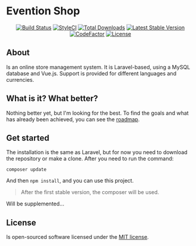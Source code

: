 # Evention Shop

<p align="center">
<a href="https://travis-ci.org/eVentionSoftware/shop"><img src="https://api.travis-ci.org/eVentionSoftware/shop.svg?branch=develop" alt="Build Status"></a>
<a href="https://github.styleci.io/repos/137532862"><img src="https://github.styleci.io/repos/137532862/shield?branch=develop" alt="StyleCI"></a>
<a href="https://packagist.org/packages/eventionsoftware/shop"><img src="https://poser.pugx.org/eventionsoftware/shop/d/total.svg" alt="Total Downloads"></a>
<a href="https://packagist.org/packages/eventionsoftware/shop"><img src="https://poser.pugx.org/eventionsoftware/shop/v/stable.svg" alt="Latest Stable Version"></a>
<a href="https://www.codefactor.io/repository/github/eventionsoftware/shop"><img src="https://www.codefactor.io/repository/github/eventionsoftware/shop/badge" alt="CodeFactor"></a>
<a href="https://packagist.org/packages/eventionsoftware/shop"><img src="https://poser.pugx.org/eventionsoftware/shop/license.svg" alt="License"></a>
</p>

## About

Is an online store management system. It is Laravel-based, using a MySQL database and Vue.js. Support is provided for different languages and currencies.

## What is it? What better?

Nothing better yet, but I'm looking for the best. 
To find the goals and what has already been achieved, you can see the [roadmap](roadmap.md).

## Get started

The installation is the same as Laravel, but for now you need to download the repository or make a clone. After you need to run the command:

`composer update`

And then `npm install`, and you can use this project.

> After the first stable version, the composer will be used.

Will be supplemented...

## License

Is open-sourced software licensed under the [MIT license](https://opensource.org/licenses/MIT).
